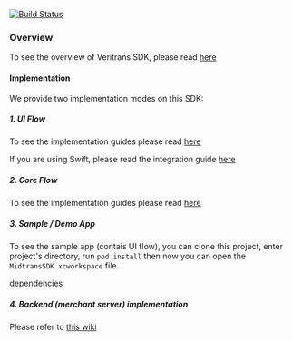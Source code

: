 [![Build Status](https://travis-ci.org/veritrans/Veritrans-ios-sdk.svg?branch=development)](https://travis-ci.org/veritrans/Veritrans-ios-sdk)

### Overview
To see the overview of Veritrans SDK, please read [here](https://github.com/veritrans/Veritrans-ios-sdk/wiki/Getting-started-with-the-Veritrans-SDK)

#### Implementation

We provide two implementation modes on this SDK:

##### 1. UI Flow
To see the implementation guides please read [here](https://github.com/veritrans/Veritrans-ios-sdk/blob/master/MidtransKit/code_usage.md)

If you are using Swift, please read the integration guide [here](https://github.com/veritrans/Veritrans-ios-sdk/blob/master/MidtransKit/code_usage_swift.md)

##### 2. Core Flow
To see the implementation guides please read [here](https://github.com/veritrans/Veritrans-ios-sdk/blob/master/MidtransCoreKit/code_usage.md)

##### 3. Sample / Demo App
To see the sample app (contais UI flow), you can clone this project, enter project's directory, run `pod install` then now you can open the `MidtransSDK.xcworkspace` file.

dependencies
##### 4. Backend (merchant server) implementation
Please refer to [this wiki](https://github.com/veritrans/veritrans-android/wiki/Implementation-for-Merchant-Server)
